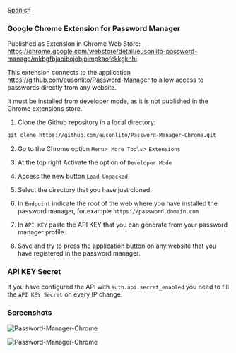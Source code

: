 [Spanish](readme.es.md)

### Google Chrome Extension for Password Manager

Published as Extension in Chrome Web Store: https://chrome.google.com/webstore/detail/eusonlito-password-manage/mkbgfbjaoibojobjpimpkaofckkgknhi

This extension connects to the application https://github.com/eusonlito/Password-Manager to allow access to passwords directly from any website.

It must be installed from developer mode, as it is not published in the Chrome extensions store.

1. Clone the Github repository in a local directory:

```bash
git clone https://github.com/eusonlito/Password-Manager-Chrome.git
```

2. Go to the Chrome option `Menu`>` More Tools`> `Extensions`

3. At the top right Activate the option of `Developer Mode`

4. Access the new button `Load Unpacked`

5. Select the directory that you have just cloned.

6. In `Endpoint` indicate the root of the web where you have installed the password manager, for example `https://password.domain.com`

7. In `API KEY` paste the API KEY that you can generate from your password manager profile.

8. Save and try to press the application button on any website that you have registered in the password manager.

### API KEY Secret

If you have configured the API with `auth.api.secret_enabled` you need to fill the `API KEY Secret` on every IP change.

### Screenshots

![Password-Manager-Chrome](https://user-images.githubusercontent.com/644551/128035125-32c7521c-aac1-4727-9e1d-be33984b1ac5.png)

![Password-Manager-Chrome](https://user-images.githubusercontent.com/644551/128035231-d8bc1e19-13e5-42ff-bbce-0b20caa74be9.png)
